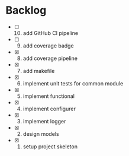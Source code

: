 # Backlog

- [ ] 10. add GitHub CI pipeline
- [ ] 9. add coverage badge
- [x] 8. add coverage pipeline
- [x] 7. add makefile
- [x] 6. implement unit tests for common module
- [x] 5. implement functional
- [x] 4. implement configurer
- [x] 3. implement logger
- [x] 2. design models
- [x] 1. setup project skeleton

